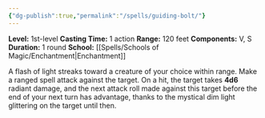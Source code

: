```yaml
---
{"dg-publish":true,"permalink":"/spells/guiding-bolt/"}
---
```


**Level:** 1st-level
**Casting Time:** 1 action
**Range:** 120 feet
**Components:** V, S
**Duration:** 1 round
**School:** [[Spells/Schools of Magic/Enchantment\|Enchantment]]

A flash of light streaks toward a creature of your choice within range. Make a ranged spell attack against the target. On a hit, the target takes **4d6** radiant damage, and the next attack roll made against this target before the end of your next turn has advantage, thanks to the mystical dim light glittering on the target until then.